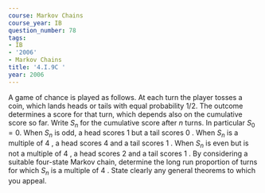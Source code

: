 ```yaml
---
course: Markov Chains
course_year: IB
question_number: 78
tags:
- IB
- '2006'
- Markov Chains
title: '4.I.9C '
year: 2006
---
```



A game of chance is played as follows. At each turn the player tosses a coin, which lands heads or tails with equal probability $1 / 2$. The outcome determines a score for that turn, which depends also on the cumulative score so far. Write $S_{n}$ for the cumulative score after $n$ turns. In particular $S_{0}=0$. When $S_{n}$ is odd, a head scores 1 but a tail scores 0 . When $S_{n}$ is a multiple of 4 , a head scores 4 and a tail scores 1 . When $S_{n}$ is even but is not a multiple of 4 , a head scores 2 and a tail scores 1 . By considering a suitable four-state Markov chain, determine the long run proportion of turns for which $S_{n}$ is a multiple of 4 . State clearly any general theorems to which you appeal.